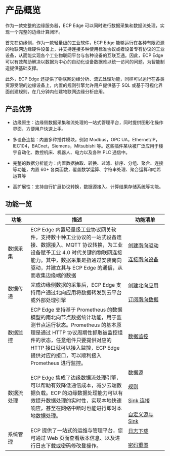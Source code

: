 # 产品概览

作为一款完整的边缘服务器，ECP Edge 可以同时进行数据采集和数据流处理，实现一个完整的边缘计算闭环。

首先在边缘侧，作为一款轻量级的工业软件，ECP Edge 能够运行在各种有限资源的物联网边缘硬件设备上，并支持连接多种使用标准协议或者设备专有协议的工业设备，从而能实现各个工业物联网平台与各种设备的互联互通。因此，ECP Edge 可以有效帮助解决以数据为中心的自动化设备数据难以统一访问的问题，为智能制造提供基础支撑。

此外，ECP Edge 还提供了物联网边缘分析、流式处理功能，同样可以运行在各类资源受限的边缘设备上，内置的规则引擎允许用户提供基于 SQL 或基于可视化界面创建规则，在几分钟内创建物联网边缘分析应用。

## 产品优势

- 边缘原生：边缘侧数据采集和流处理的一站式管理平台，同时提供图形化操作界面，方便用户快速上手。

- 多设备连接：内置多种插件模块，例如 Modbus，OPC UA，Ethernet/IP，IEC104，BACnet，Siemens，Mitsubishi 等。这些插件某块被广泛应用于楼宇自动化、数控机床、机器人、电力以及各种 PLC 通信中。

- 完整的数据分析能力：内置数据抽取、转换、过滤、排序、分组、聚合、连接等功能，内置 60+ 各类函数，覆盖数学运算、字符串处理、聚合运算和哈希运算等

- 高扩展性：支持自行扩展协议转换，数据源接入、计算结果存储系统等功能。


## 功能一览

| <div style="width:40pt">功能</div> | 描述                                                         | <div style="width:80pt">功能清单</div>                       |
| ---------------------------------- | ------------------------------------------------------------ | ------------------------------------------------------------ |
| 数据采集                           | ECP Edge 内置轻量级工业协议网关软件，支持数十种工业协议的一站式设备连接、数据接入、MQTT 协议转换，为工业设备赋予工业 4.0 时代关键的物联网连接能力。其中，数据采集是指通过安装南向驱动，并建立其与 ECP Edge 的通信，从而收集边缘端的数据 | [创建南向驱动](./config/south-devices/south-devices.md)<br><br>[连接南向设备](./config/groups-tags/groups-tags.md) |
| 数据传递                           | 完成边缘侧数据的采集后，ECP Edge 支持用户通过北向应用将数据转发到云平台或外部处理引擎 | [创建北向应用](./config/north-apps/north-apps.md)<br><br>[订阅南向数据](./config/subscription.md) |
| 数据监控                           | ECP Edge 支持基于 Prometheus 的数据模型的南北向节点数据统计功能，用于监测节点运行状态。Prometheus 的基本原理是通过 HTTP 协议周期性抓取被监控组件的状态，任意组件只要提供对应的 HTTP 接口就可以接入监控，ECP Edge 提供对应的接口，可以顺利接入 Prometheus 进行监控。 | [数据监控](./monitor/introduction.md)                        |
| 数据流处理                         | ECP Edge 集成了边缘数据流处理引擎，可以帮助有效降低通信成本，减少云端数据负载。ECP 的边缘数据处理能力可以有效提升数据处理的实时性，实现本地快速响应，甚至在网络中断时也能进行即时本地数据处理。 | [数据源](./streaming-processing/source.md)<br/><br/>[规则](./streaming-processing/rules.md)<br/><br/>[Sink 连接](./streaming-processing/sink/sink.md)<br/><br/>[自定义源与 Sink](./streaming-processing/extension.md) |
| 系统管理                           | ECP 提供了一站式的运维与管理平台，您可通过 Web 页面查看版本信息、以及进行日志下载或密码修改登操作。 | [日志下载](./management/logs.md)<br/><br/>[密码重置](./management/password.md) |

